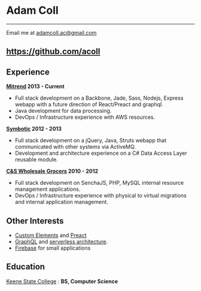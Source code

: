 Adam Coll
=========

------------------------
Email me at adamcoll.ac@gmail.com

https://github.com/acoll 
------------------------

Experience
----------

**[Mitrend](https://mitrend.com/) 2013 - Current**
* Full stack development on a Backbone, Jade, Sass, Nodejs, Express webapp with a future direction of React/Preact and graphql.
* Java development for data processing.
* DevOps / Infrastructure experience with AWS resources.

**[Symbotic](http://www.symbotic.com/) 2012 - 2013**
* Full stack development on a jQuery, Java, Struts webapp that communicated with other systems via ActiveMQ.
* Development and architecture experience on a C# Data Access Layer reusable module.

**[C&S Wholesale Grocers](http://www.cswg.com/) 2010 - 2012**
* Full stack development on SenchaJS, PHP, MySQL internal resource management applications.
* DevOps / Infrastructure experience with physical to virtual migrations and internal application management.

Other Interests
------------------------------
* [Custom Elements](https://developers.google.com/web/fundamentals/getting-started/primers/customelements) and [Preact](https://github.com/developit/preact)
* [GraphQL](http://graphql.org/) and [serverless architecture](https://github.com/awslabs/aws-serverless-express).
* [Firebase](https://www.firebase.com/) for small applications


Education
---------

[Keene State College](https://www.keene.edu)
:   **BS, Computer Science**
